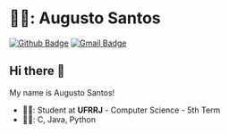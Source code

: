 # 👨‍💻: Augusto Santos

[![Github Badge](https://img.shields.io/badge/-Github-000?style=flat-square&logo=Github&logoColor=white&link=https://github.com/AugustoCSantos)](https://github.com/AugustoCSantos)
[![Gmail Badge](https://img.shields.io/badge/Gmail-D14836?style=flat-square&logo=gmail&logoColor=white)](mailto:augustocsantos.dev@gmail.com)

## Hi there 👋

My name is Augusto Santos!
- 👨‍🎓: Student at **UFRRJ** - Computer Science - 5th Term
- 👨‍💻: C, Java, Python
